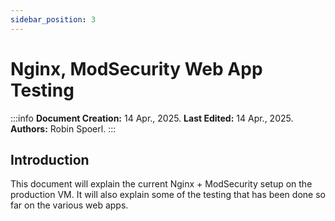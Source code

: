 ```yaml
---
sidebar_position: 3
---
```


# Nginx, ModSecurity Web App Testing

:::info
**Document Creation:** 14 Apr., 2025. **Last Edited:** 14 Apr., 2025. **Authors:** Robin Spoerl.
:::

## Introduction

This document will explain the current Nginx + ModSecurity setup on the production VM. It will also explain some of the testing that has been done so far on the various web apps. 

